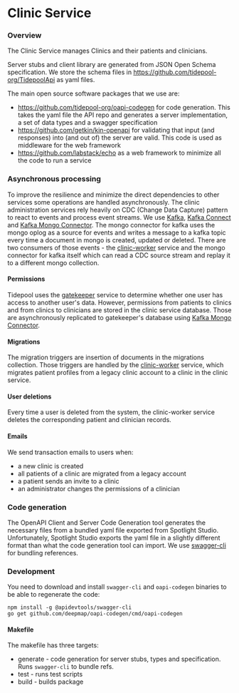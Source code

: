 # Clinic Service
### Overview

The Clinic Service manages Clinics and their patients and clinicians.

Server stubs and client library are generated from JSON Open Schema specification. We store the schema files in https://github.com/tidepool-org/TidepoolApi
as yaml files.

The main open source software packages that we use are:

* https://github.com/tidepool-org/oapi-codegen for code generation.  This takes the yaml file 
the API repo and generates a server implementation, a set of data types and a swagger 
specification
* https://github.com/getkin/kin-openapi for validating that input (and responses) into 
(and out of) the server are valid.  This code is used as middleware for the web framework
* https://github.com/labstack/echo as a web framework to minimize all the code to run a
service

### Asynchronous processing

To improve the resilience and minimize the direct dependencies to other services some operations
are handled asynchronously. The clinic administration services rely heavily on CDC (Change Data Capture) 
pattern to react to events and process event streams. We use [Kafka](https://kafka.apache.org/), 
[Kafka Connect](https://docs.confluent.io/3.0.1/connect/intro.html) and 
[Kafka Mongo Connector](https://docs.mongodb.com/kafka-connector/current/). The mongo connector for kafka
uses the mongo oplog as a source for events and writes a message to a kafka topic every time a document
in mongo is created, updated or deleted. There are two consumers of those events - 
the [clinic-worker](https://github.com/tidepool-org/clinic-worker) service and the mongo connector for kafka itself
which can read a CDC source stream and replay it to a different mongo collection. 

#### Permissions

Tidepool uses the [gatekeeper](https://github.com/tidepool-org/gatekeeper) service to determine 
whether one user has access to another user's data. However, permissions from patients to clinics 
and from clinics to clinicians are stored in the clinic service database. Those are asynchronously
replicated to gatekeeper's database using 
[Kafka Mongo Connector](https://docs.mongodb.com/kafka-connector/current/).

#### Migrations

The migration triggers are insertion of documents in the migrations collection.
Those triggers are handled by the [clinic-worker](https://github.com/tidepool-org/clinic-worker) service, 
which migrates patient profiles from a legacy clinic account to a clinic in the clinic service.

#### User deletions

Every time a user is deleted from the system, the clinic-worker service deletes the corresponding patient
and clinician records.

#### Emails

We send transaction emails to users when:
- a new clinic is created
- all patients of a clinic are migrated from a legacy account
- a patient sends an invite to a clinic
- an administrator changes the permissions of a clinician

### Code generation

The OpenAPI Client and Server Code Generation tool generates the necessary files from
a bundled yaml file exported from Spotlight Studio. Unfortunately, Spotlight Studio 
exports the yaml file in a slightly different format than what the code generation tool
can import. We use [swagger-cli](https://github.com/APIDevTools/swagger-cli) for bundling
references.

### Development

You need to download and install `swagger-cli` and `oapi-codegen` binaries to be able to regenerate the code:
```
npm install -g @apidevtools/swagger-cli
go get github.com/deepmap/oapi-codegen/cmd/oapi-codegen
```

#### Makefile

The makefile has three targets:
* generate - code generation for server stubs, types and specification. Runs `swagger-cli` to bundle
refs. 
* test - runs test scripts
* build - builds package
